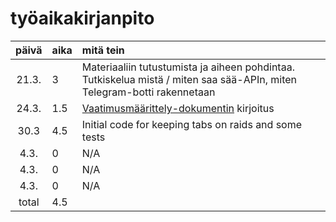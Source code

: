 # työaikakirjanpito

| päivä | aika | mitä tein  |
| :----:|:-----| :-----|
| 21.3. | 3    | Materiaaliin tutustumista ja aiheen pohdintaa. Tutkiskelua mistä / miten saa sää-APIn, miten Telegram-botti rakennetaan |
| 24.3. | 1.5  | [Vaatimusmäärittely-dokumentin](https://github.com/sinilandia/ot_viikko1/blob/master/documentation/srs.md) kirjoitus |
| 30.3  | 4.5  | Initial code for keeping tabs on raids and some tests |
| 4.3.  | 0    | N/A | 
| 4.3.  | 0    | N/A |  
| 4.3.  | 0    | N/A | 
| total | 4.5    | | 
